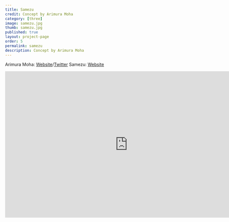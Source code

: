 ```yaml
---
title: Samezu
credit: Concept by Arimura Moha
category: [three]
image: samezu.jpg
thumb: samezu.jpg
published: true
layout: project-page
order: 5
permalink: samezu
description: Concept by Arimura Moha
---
```


Arimura Moha: [Website](http://www.arimuramoha.com/)/[Twitter](https://twitter.com/mohamedo62)
Samezu: [Website](http://same-z.jp/)

<div class="sketchfab-embed-wrapper"><iframe width="800" height="480" src="https://sketchfab.com/models/e9edcc92eba248559b2808c87aad699a/embed" frameborder="0" allowvr allowfullscreen mozallowfullscreen="true" webkitallowfullscreen="true" onmousewheel=""></iframe>

</div>


